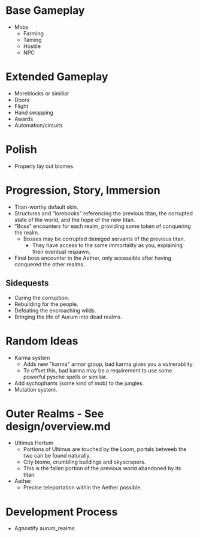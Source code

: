 # Base Gameplay
* Mobs
	* Farming
	* Taming
	* Hostile
	* NPC

# Extended Gameplay
* Moreblocks or similiar
* Doors
* Flight
* Hand swapping
* Awards
* Automation/circuits

# Polish
* Properly lay out biomes.

# Progression, Story, Immersion
* Titan-worthy default skin.
* Structures and "lorebooks" referencing the previous titan, the corrupted state of the world, and the hope of the new titan.
* "Boss" encounters for each realm, providing some token of conquering the realm.
	* Bosses may be corrupted demigod servants of the previous titan.
		* They have access to the same immortality as you, explaining their eventual respawn.
* Final boss encounter in the Aether, only accessible after having conquered the other realms.

## Sidequests
* Curing the corruption.
* Rebuilding for the people.
* Defeating the encroaching wilds.
* Bringing the life of Aurum into dead realms.

# Random Ideas
* Karma system
	* Adds new "karma" armor group, bad karma gives you a vulnerability.
	* To offset this, bad karma may be a requirement to use some powerful pysche spells or similiar.
* Add sychophants (some kind of mob) to the jungles.
* Mutation system.

# Outer Realms - See design/overview.md
* Ultimus Hortum
	* Portions of Ultimus are touched by the Loom, portals betweeb the two can be found naturally.
	* City biome, crumbling buildings and skyscrapers.
	* This is the fallen portion of the previous world abandoned by its titan.
* Aether
	* Precise teleportation within the Aether possible.

# Development Process
* Agnostify aurum_realms
